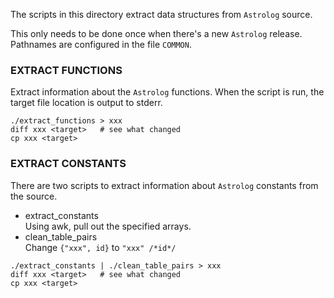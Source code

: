 
The scripts in this directory extract data structures from `Astrolog` source.

This only needs to be done once when there's a new `Astrolog` release.
Pathnames are configured in the file `COMMON`.

### EXTRACT FUNCTIONS

Extract information about the `Astrolog` functions.
When the script is run, the target file
location is output to stderr.

```
./extract_functions > xxx
diff xxx <target>   # see what changed
cp xxx <target>
```

### EXTRACT CONSTANTS

There are two scripts to extract information
about `Astrolog` constants from the source.

- extract_constants<br>
    Using awk, pull out the specified arrays.
- clean_table_pairs<br>
    Change `{"xxx", id}` to `"xxx" /*id*/`

```
./extract_constants | ./clean_table_pairs > xxx
diff xxx <target>   # see what changed
cp xxx <target>
```

